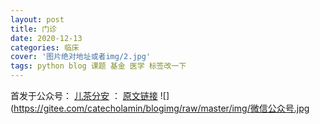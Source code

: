 ```yaml
---
layout: post
title: 门诊
date: 2020-12-13
categories: 临床 
cover: '图片绝对地址或者img/2.jpg'
tags: python blog 课题 基金 医学 标签改一下
---
```


   


<!--隐藏文字-->

首发于公众号： [儿茶分安](https://mp.weixin.qq.com/mp/profile_ext?action=home&__biz=MzA4MDQxMTk2Mg==&scene=124#wechat_redirect)  ：   [原文链接]()
![](https://gitee.com/catecholamin/blogimg/raw/master/img/微信公众号.jpg
